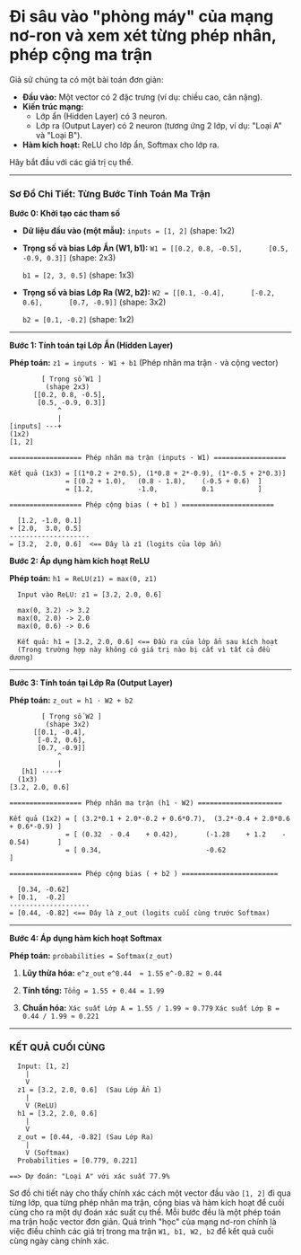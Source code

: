 # Đi sâu vào "phòng máy" của mạng nơ-ron và xem xét từng phép nhân, phép cộng ma trận

Giả sử chúng ta có một bài toán đơn giản:
*   **Đầu vào:** Một vector có 2 đặc trưng (ví dụ: chiều cao, cân nặng).
*   **Kiến trúc mạng:**
    *   Lớp ẩn (Hidden Layer) có 3 neuron.
    *   Lớp ra (Output Layer) có 2 neuron (tương ứng 2 lớp, ví dụ: "Loại A" và "Loại B").
*   **Hàm kích hoạt:** ReLU cho lớp ẩn, Softmax cho lớp ra.

Hãy bắt đầu với các giá trị cụ thể.

---

### Sơ Đồ Chi Tiết: Từng Bước Tính Toán Ma Trận

**Bước 0: Khởi tạo các tham số**

*   **Dữ liệu đầu vào (một mẫu):**
    `inputs = [1, 2]`  (shape: 1x2)

*   **Trọng số và bias Lớp Ẩn (W1, b1):**
    `W1 = [[0.2, 0.8, -0.5],`
    `      [0.5, -0.9, 0.3]]` (shape: 2x3)

    `b1 = [2, 3, 0.5]` (shape: 1x3)

*   **Trọng số và bias Lớp Ra (W2, b2):**
    `W2 = [[0.1, -0.4],`
    `      [-0.2, 0.6],`
    `      [0.7, -0.9]]` (shape: 3x2)

    `b2 = [0.1, -0.2]` (shape: 1x2)

---

**Bước 1: Tính toán tại Lớp Ẩn (Hidden Layer)**

**Phép toán:** `z1 = inputs · W1 + b1` (Phép nhân ma trận `·` và cộng vector)

```
        [ Trọng số W1 ]
         (shape 2x3)
      [[0.2, 0.8, -0.5],
       [0.5, -0.9, 0.3]]
            ^
            |
[inputs] ·--+
(1x2)
[1, 2]

================== Phép nhân ma trận (inputs · W1) ==================

Kết quả (1x3) = [(1*0.2 + 2*0.5), (1*0.8 + 2*-0.9), (1*-0.5 + 2*0.3)]
              = [(0.2 + 1.0),   (0.8 - 1.8),    (-0.5 + 0.6)  ]
              = [1.2,           -1.0,           0.1           ]

================== Phép cộng bias ( + b1 ) =======================

  [1.2, -1.0, 0.1]
+ [2.0,  3.0, 0.5]
--------------------
= [3.2,  2.0, 0.6]  <== Đây là z1 (logits của lớp ẩn)
```

**Bước 2: Áp dụng hàm kích hoạt ReLU**

**Phép toán:** `h1 = ReLU(z1) = max(0, z1)`

```
  Input vào ReLU: z1 = [3.2, 2.0, 0.6]

  max(0, 3.2) -> 3.2
  max(0, 2.0) -> 2.0
  max(0, 0.6) -> 0.6

  Kết quả: h1 = [3.2, 2.0, 0.6] <== Đầu ra của lớp ẩn sau kích hoạt
  (Trong trường hợp này không có giá trị nào bị cắt vì tất cả đều dương)
```

---

**Bước 3: Tính toán tại Lớp Ra (Output Layer)**

**Phép toán:** `z_out = h1 · W2 + b2`

```
        [ Trọng số W2 ]
         (shape 3x2)
      [[0.1, -0.4],
       [-0.2, 0.6],
       [0.7, -0.9]]
            ^
            |
   [h1] ·---+
  (1x3)
[3.2, 2.0, 0.6]

================== Phép nhân ma trận (h1 · W2) =====================

Kết quả (1x2) = [ (3.2*0.1 + 2.0*-0.2 + 0.6*0.7),  (3.2*-0.4 + 2.0*0.6 + 0.6*-0.9) ]
              = [ (0.32  - 0.4    + 0.42),       (-1.28    + 1.2    - 0.54)       ]
              = [ 0.34,                          -0.62                         ]

================== Phép cộng bias ( + b2 ) ========================

  [0.34, -0.62]
+ [0.1,  -0.2]
--------------------
= [0.44, -0.82] <== Đây là z_out (logits cuối cùng trước Softmax)
```

---

**Bước 4: Áp dụng hàm kích hoạt Softmax**

**Phép toán:** `probabilities = Softmax(z_out)`

1.  **Lũy thừa hóa:** `e^z_out`
    `e^0.44  ≈ 1.55`
    `e^-0.82 ≈ 0.44`

2.  **Tính tổng:**
    `Tổng = 1.55 + 0.44 = 1.99`

3.  **Chuẩn hóa:**
    `Xác suất Lớp A = 1.55 / 1.99 ≈ 0.779`
    `Xác suất Lớp B = 0.44 / 1.99 ≈ 0.221`

---

### KẾT QUẢ CUỐI CÙNG

```
  Input: [1, 2]
    |
    V
  z1 = [3.2, 2.0, 0.6]  (Sau Lớp Ẩn 1)
    |
    V (ReLU)
  h1 = [3.2, 2.0, 0.6]
    |
    V
  z_out = [0.44, -0.82] (Sau Lớp Ra)
    |
    V (Softmax)
  Probabilities = [0.779, 0.221]

==> Dự đoán: "Loại A" với xác suất 77.9%
```

Sơ đồ chi tiết này cho thấy chính xác cách một vector đầu vào `[1, 2]` đi qua từng lớp, qua từng phép nhân ma trận, cộng bias và hàm kích hoạt để cuối cùng cho ra một dự đoán xác suất cụ thể. Mỗi bước đều là một phép toán ma trận hoặc vector đơn giản. Quá trình "học" của mạng nơ-ron chính là việc điều chỉnh các giá trị trong ma trận `W1, b1, W2, b2` để kết quả cuối cùng ngày càng chính xác.